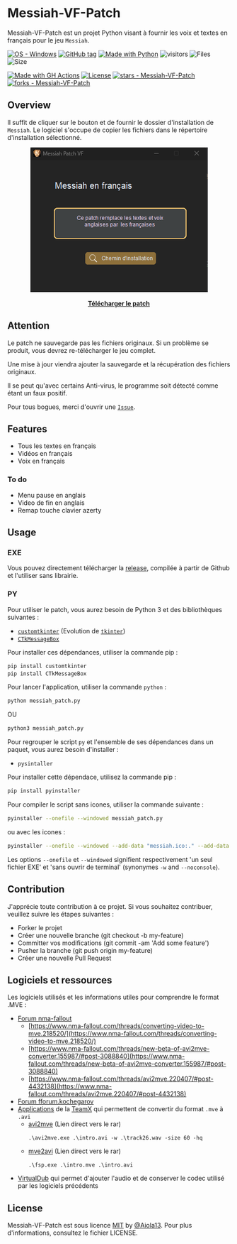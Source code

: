 # Messiah-VF-Patch
Messiah-VF-Patch est un projet Python visant à fournir les voix et textes en français pour le jeu `Messiah`.

[![OS - Windows](https://img.shields.io/badge/OS-Windows-blue?logo=windows&logoColor=white)](https://www.microsoft.com/ "Go to Microsoft homepage")
[![GitHub tag](https://img.shields.io/github/tag/Aiola13/Messiah-VF-Patch?include_prereleases=&sort=semver&color=blue)](https://github.com/Aiola13/Messiah-VF-Patch/releases/)
[![Made with Python](https://img.shields.io/badge/Python->=3.10-blue?logo=python&logoColor=white)](https://python.org "Go to Python homepage")
![visitors](https://visitor-badge.glitch.me/badge?page_id=aiola13.Messiah-VF-Patch)
![Files](https://img.shields.io/github/directory-file-count/Aiola13/Messiah-VF-Patch?type=file&?style=flat-square)
![Size](https://img.shields.io/github/repo-size/Aiola13/Messiah-VF-Patch?style=flat-square)

[![Made with GH Actions](https://img.shields.io/badge/CI-GitHub_Actions-blue?logo=github-actions&logoColor=white)](https://github.com/features/actions "Go to GitHub Actions homepage")
[![License](https://img.shields.io/badge/License-MIT-blue)](#license)
[![stars - Messiah-VF-Patch](https://img.shields.io/github/stars/Aiola13/Messiah-VF-Patch?style=social)](https://github.com/Aiola13/Messiah-VF-Patch)
[![forks - Messiah-VF-Patch](https://img.shields.io/github/forks/Aiola13/Messiah-VF-Patch?style=social)](https://github.com/Aiola13/Messiah-VF-Patch)

## Overview

Il suffit de cliquer sur le bouton et de fournir le dossier d'installation de `Messiah`.
Le logiciel s'occupe de copier les fichiers dans le répertoire d'installation sélectionné.

<div align="center">

  ![Alt text](overview.png)
  
  <a href="https://github.com/Aiola13/Messiah-VF-Patch/releases/latest">
    <b>Télécharger le patch</b>
  </a>
</div>

## Attention
Le patch ne sauvegarde pas les fichiers originaux. Si un problème se produit, vous devrez re-télécharger le jeu complet.

Une mise à jour viendra ajouter la sauvegarde et la récupération des fichiers originaux.

Il se peut qu'avec certains Anti-virus, le programme soit détecté comme étant un faux positif.

Pour tous bogues, merci d'ouvrir une [`Issue`](https://github.com/Aiola13/Messiah-VF-Patch/issues/new/choose).

## Features

- Tous les textes en français
- Vidéos en français
- Voix en français

### To do

- Menu pause en anglais
- Video de fin en anglais
- Remap touche clavier azerty
  
## Usage

### EXE
Vous pouvez directement télécharger la [release](https://github.com/Aiola13/Messiah-VF-Patch/releases/latest), compilée à partir de Github et l'utiliser sans librairie.


### PY
Pour utiliser le patch, vous aurez besoin de Python 3 et des bibliothèques suivantes :

- [`customtkinter`](https://github.com/TomSchimansky/CustomTkinter) (Evolution de [`tkinter`](https://docs.python.org/fr/3/library/tkinter.html))
- [`CTkMessageBox`](https://github.com/Akascape/CTkMessagebox)
  
Pour installer ces dépendances, utiliser la commande pip :

```bash
pip install customtkinter
pip install CTkMessageBox
```

Pour lancer l'application, utiliser la commande `python` : 

```bash
python messiah_patch.py
```
OU
```bash
python3 messiah_patch.py
```

Pour regrouper le script `py` et l'ensemble de ses dépendances dans un paquet, vous aurez besoin d'installer :

-  `pysintaller`

Pour installer cette dépendace, utilisez la commande pip :

```bash
pip install pyinstaller
```

Pour compiler le script sans icones, utiliser la commande suivante : 

```bash
pyinstaller --onefile --windowed messiah_patch.py
```

ou avec les icones :

```bash
pyinstaller --onefile --windowed --add-data "messiah.ico:." --add-data "icons8-search-50-dark-theme.png:." messiah_patch.py
```

Les options `--onefile` et `--windowed` signifient respectivement 'un seul fichier EXE' et 'sans ouvrir de terminal' (synonymes `-w` and `--noconsole`).



## Contribution
J'apprécie toute contribution à ce projet. Si vous souhaitez contribuer, veuillez suivre les étapes suivantes :

- Forker le projet
- Créer une nouvelle branche (git checkout -b my-feature)
- Committer vos modifications (git commit -am 'Add some feature')
- Pusher la branche (git push origin my-feature)
- Créer une nouvelle Pull Request

## Logiciels et ressources

Les logiciels utilisés et les informations utiles pour comprendre le format .MVE : 

- [Forum nma-fallout](https://www.nma-fallout.com)
  - [https://www.nma-fallout.com/threads/converting-video-to-mve.218520/](https://www.nma-fallout.com/threads/converting-video-to-mve.218520/)
  - [https://www.nma-fallout.com/threads/new-beta-of-avi2mve-converter.155987/#post-3088840](https://www.nma-fallout.com/threads/new-beta-of-avi2mve-converter.155987/#post-3088840)
  - [https://www.nma-fallout.com/threads/avi2mve.220407/#post-4432138](https://www.nma-fallout.com/threads/avi2mve.220407/#post-4432138)
- [Forum fforum.kochegarov](https://fforum.kochegarov.com/)
- [Applications](http://www.teamx.ru/site_arc/utils/index.html) de la [TeamX](http://www.teamx.ru) qui permettent de convertir du format `.mve` à `.avi`
  - [avi2mve](http://www.teamx.ru/site_arc/utils/avi2mve_040919.rar) (Lien direct vers le rar)
    ```
    .\avi2mve.exe .\intro.avi -w .\track26.wav -size 60 -hq
    ```
  - [mve2avi](http://www.teamx.ru/site_arc/utils/mve2avi2.4h.rar) (Lien direct vers le rar)
    ```
    .\fsp.exe .\intro.mve .\intro.avi
    ```
- [VirtualDub](https://virtualdub.org) qui permet d'ajouter l'audio et de conserver le codec utilisé par les logiciels précédents


## License
Messiah-VF-Patch est sous licence [MIT](/LICENSE) by [@Aiola13](https://github.com/Aiola13).
Pour plus d'informations, consultez le fichier LICENSE.